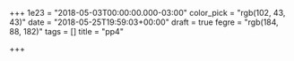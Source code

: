 +++
1e23 = "2018-05-03T00:00:00.000-03:00"
color_pick = "rgb(102, 43, 43)"
date = "2018-05-25T19:59:03+00:00"
draft = true
fegre = "rgb(184, 88, 182)"
tags = []
title = "pp4"

+++
